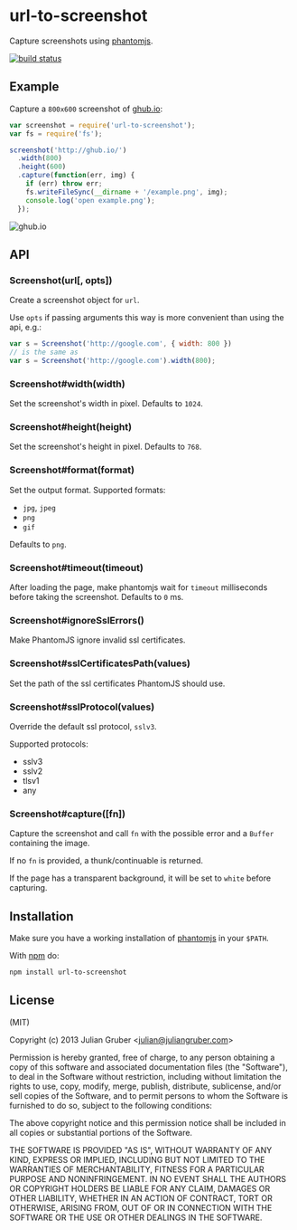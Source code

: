 # url-to-screenshot

Capture screenshots using [phantomjs](http://phantomjs.org/).

[![build status](https://secure.travis-ci.org/juliangruber/url-to-screenshot.png)](http://travis-ci.org/juliangruber/url-to-screenshot)

## Example

Capture a `800x600` screenshot of [ghub.io](http://ghub.io):

```js
var screenshot = require('url-to-screenshot');
var fs = require('fs');

screenshot('http://ghub.io/')
  .width(800)
  .height(600)
  .capture(function(err, img) {
    if (err) throw err;
    fs.writeFileSync(__dirname + '/example.png', img);
    console.log('open example.png');
  });
```

![ghub.io](https://raw.github.com/juliangruber/url-to-screenshot/master/example.png)

## API

### Screenshot(url[, opts])

Create a screenshot object for `url`.

Use `opts` if passing arguments this way is more convenient than using the api,
e.g.:

```js
var s = Screenshot('http://google.com', { width: 800 })
// is the same as
var s = Screenshot('http://google.com').width(800);
```

### Screenshot#width(width)

Set the screenshot's width in pixel. Defaults to `1024`.

### Screenshot#height(height)

Set the screenshot's height in pixel. Defaults to `768`.

### Screenshot#format(format)

Set the output format. Supported formats:

* `jpg`, `jpeg`
* `png`
* `gif`

Defaults to `png`.

### Screenshot#timeout(timeout)

After loading the page, make phantomjs wait for `timeout` milliseconds before 
taking the screenshot. Defaults to `0` ms.

### Screenshot#ignoreSslErrors()

Make PhantomJS ignore invalid ssl certificates.

### Screenshot#sslCertificatesPath(values)

Set the path of the ssl certificates PhantomJS should use.

### Screenshot#sslProtocol(values)

Override the default ssl protocol, `sslv3`.

Supported protocols:

* sslv3
* sslv2
* tlsv1
* any

### Screenshot#capture([fn])

Capture the screenshot and call `fn` with the possible error and a `Buffer`
containing the image.

If no `fn` is provided, a thunk/continuable is returned.

If the page has a transparent background, it will be set to `white` before
capturing.

## Installation

Make sure you have a working installation of 
[phantomjs](http://phantomjs.org/) in your `$PATH`.

With [npm](https://npmjs.org) do:

```bash
npm install url-to-screenshot
```

## License

(MIT)

Copyright (c) 2013 Julian Gruber &lt;julian@juliangruber.com&gt;

Permission is hereby granted, free of charge, to any person obtaining a copy of
this software and associated documentation files (the "Software"), to deal in
the Software without restriction, including without limitation the rights to
use, copy, modify, merge, publish, distribute, sublicense, and/or sell copies
of the Software, and to permit persons to whom the Software is furnished to do
so, subject to the following conditions:

The above copyright notice and this permission notice shall be included in all
copies or substantial portions of the Software.

THE SOFTWARE IS PROVIDED "AS IS", WITHOUT WARRANTY OF ANY KIND, EXPRESS OR
IMPLIED, INCLUDING BUT NOT LIMITED TO THE WARRANTIES OF MERCHANTABILITY,
FITNESS FOR A PARTICULAR PURPOSE AND NONINFRINGEMENT. IN NO EVENT SHALL THE
AUTHORS OR COPYRIGHT HOLDERS BE LIABLE FOR ANY CLAIM, DAMAGES OR OTHER
LIABILITY, WHETHER IN AN ACTION OF CONTRACT, TORT OR OTHERWISE, ARISING FROM,
OUT OF OR IN CONNECTION WITH THE SOFTWARE OR THE USE OR OTHER DEALINGS IN THE
SOFTWARE.
